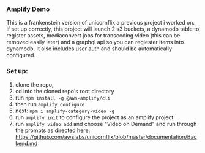 ### Amplify Demo

This is a frankenstein version of unicornflix a previous project i worked on. If set up correctly, this project will launch 2 s3 buckets, a dynamodb table to register assets, mediaconvert jobs for transcoding video (this can be removed easily later) and a graphql api so you can regiester items into dynamodb. It also includes user auth and should be automatically configured.

### Set up:
1. clone the repo,
1. cd into the cloned repo's root directory
1. run `npm install -g @aws-amplify/cli`
1. then run `amplify configure`
1. next: `npm i amplify-category-video -g`
1. run `amplify init` to configure the project as an amplify project
1. run `amplify video add` and choose "Video on Demand" and run through the prompts as directed here: https://github.com/awslabs/unicornflix/blob/master/documentation/Backend.md

